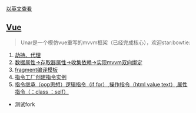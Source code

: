 [以英文查看](https://github.com/lkdghzh/unar.js/blob/master/readme.md)
## [Vue](https://github.com/lkdghzh/unar.js)
> Unar是一个模仿vue重写的mvvm框架（已经完成核心），欢迎star:bowtie:
1. [劫持、代理](https://github.com/lkdghzh/unar.js/blob/master/packages/instance/config.js#L11)
1. [数据属性->存取器属性->收集依赖->实现mvvm双向绑定](https://github.com/lkdghzh/unar.js/blob/master/packages/instance/config.js#L59)
1. [fragment编译模板](https://github.com/lkdghzh/unar.js/blob/master/packages/view/compile.js#L4)
1. [指令工厂创建指令实例](https://github.com/lkdghzh/unar.js/blob/master/packages/view/compile.js#L25)
1. [指令继承（oop思想）逻辑指令（if for）,操作指令（html value text）,属性指令（：class ：self）](https://github.com/lkdghzh/unar.js/tree/master/packages/view/directives)
* 测试fork